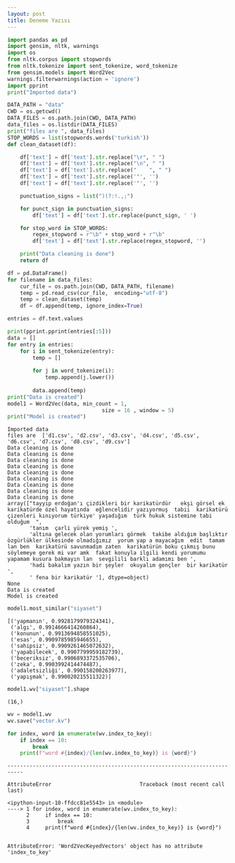 ```yaml
---
layout: post
title: Deneme Yazısı 
---
```


```python
import pandas as pd
import gensim, nltk, warnings
import os
from nltk.corpus import stopwords
from nltk.tokenize import sent_tokenize, word_tokenize
from gensim.models import Word2Vec
warnings.filterwarnings(action = 'ignore')
import pprint
print("Imported data")

DATA_PATH = "data"
CWD = os.getcwd()
DATA_FILES = os.path.join(CWD, DATA_PATH)
data_files = os.listdir(DATA_FILES)
print("files are ", data_files)
STOP_WORDS = list(stopwords.words('turkish'))
def clean_dataset(df):

    df['text'] = df['text'].str.replace("\r", " ")
    df['text'] = df['text'].str.replace("\n", " ")
    df['text'] = df['text'].str.replace("    ", " ")
    df['text'] = df['text'].str.replace('"', '')
    df['text'] = df['text'].str.replace('"', '')

    punctuation_signs = list(")(?:!.,;")

    for punct_sign in punctuation_signs:
        df['text'] = df['text'].str.replace(punct_sign, ' ')

    for stop_word in STOP_WORDS:
        regex_stopword = r"\b" + stop_word + r"\b"
        df['text'] = df['text'].str.replace(regex_stopword, '')

    print("Data cleaning is done")
    return df

df = pd.DataFrame()
for filename in data_files:
    cur_file = os.path.join(CWD, DATA_PATH, filename)
    temp = pd.read_csv(cur_file,  encoding="utf-8")
    temp = clean_dataset(temp)
    df = df.append(temp, ignore_index=True)

entries = df.text.values

print(pprint.pprint(entries[:5]))
data = []
for entry in entries:
    for i in sent_tokenize(entry): 
        temp = [] 
        
        for j in word_tokenize(i): 
            temp.append(j.lower()) 
    
        data.append(temp)
print("Data is created")
model1 = Word2Vec(data, min_count = 1,  
                              size = 16 , window = 5)
print("Model is created")
```

    Imported data
    files are  ['d1.csv', 'd2.csv', 'd3.csv', 'd4.csv', 'd5.csv', 'd6.csv', 'd7.csv', 'd8.csv', 'd9.csv']
    Data cleaning is done
    Data cleaning is done
    Data cleaning is done
    Data cleaning is done
    Data cleaning is done
    Data cleaning is done
    Data cleaning is done
    Data cleaning is done
    Data cleaning is done
    array(["tayyip erdoğan'ı çizdikleri bir karikatürdür   ekşi görsel ek  karikatürde özel hayatında  eğlencelidir yazıyormuş  tabii  karikatürü çizenleri kınıyorum türkiye' yaşadığım  türk hukuk sistemine tabi olduğum  ",
           'tanım  çarli yürek yemiş ',
           'altına gelecek olan yorumları görmek  takibe aldığım başlıktır  özgürlükler ülkesinde olmadığımız  yorum yap a mayacağım  edit  tamam lan ben  karikatürü savunmadım zaten  karikatürün boku çıkmış bunu söylemeye gerek mi var amk  fakat konuyla ilgili kendi yorumumu  yapamam kusura bakmayın lan  sevgilili barklı adamımı ben ',
           'hadi bakalım yazın bir şeyler  okuyalım gençler  bir karikatür ',
           ' fena bir karikatür '], dtype=object)
    None
    Data is created
    Model is created
    


```python
model1.most_similar("siyaset")
```




    [('yapmanın', 0.9928179979324341),
     ('algı', 0.9914666414260864),
     ('konunun', 0.9913694858551025),
     ('esas', 0.9909785985946655),
     ('sahipsiz', 0.9909261465072632),
     ('yapabilecek', 0.9907799959182739),
     ('beceriksiz', 0.9906893372535706),
     ('zeka', 0.9903992414474487),
     ('adaletsizliği', 0.990158200263977),
     ('yapışmak', 0.990020215511322)]




```python
model1.wv["siyaset"].shape
```




    (16,)




```python
wv = model1.wv
wv.save("vector.kv")
```


```python
for index, word in enumerate(wv.index_to_key):
    if index == 10:
        break
    print(f"word #{index}/{len(wv.index_to_key)} is {word}")
```


    ---------------------------------------------------------------------------

    AttributeError                            Traceback (most recent call last)

    <ipython-input-10-ffdcc81e5543> in <module>
    ----> 1 for index, word in enumerate(wv.index_to_key):
          2     if index == 10:
          3         break
          4     print(f"word #{index}/{len(wv.index_to_key)} is {word}")
    

    AttributeError: 'Word2VecKeyedVectors' object has no attribute 'index_to_key'



```python

```
